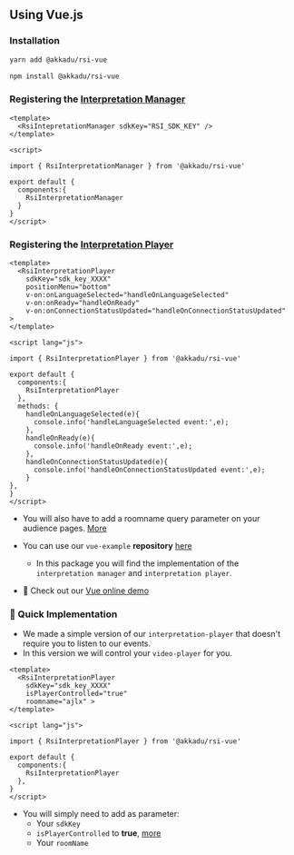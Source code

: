 ## Using Vue.js

### Installation
```bash
yarn add @akkadu/rsi-vue
```
```bash
npm install @akkadu/rsi-vue
```

### Registering the [Interpretation Manager](/interpretation-manager/index.html)

```vue
<template>
  <RsiIntepretationManager sdkKey="RSI_SDK_KEY" />
</template>

<script>

import { RsiInterpretationManager } from '@akkadu/rsi-vue'

export default {
  components:{
    RsiInterpretationManager
  }
}
</script>
```

### Registering the [Interpretation Player](/interpretation-player/index.html)

```vue
<template>
  <RsiInterpretationPlayer
    sdkKey="sdk_key_XXXX" 
    positionMenu="bottom" 
    v-on:onLanguageSelected="handleOnLanguageSelected"
    v-on:onReady="handleOnReady"
    v-on:onConnectionStatusUpdated="handleOnConnectionStatusUpdated"  >
</template>

<script lang="js">

import { RsiInterpretationPlayer } from '@akkadu/rsi-vue'

export default {
  components:{
    RsiInterpretationPlayer
  },
  methods: {
    handleOnLanguageSelected(e){
      console.info('handleLanguageSelected event:',e);
    },
    handleOnReady(e){
      console.info('handleOnReady event:',e);
    },
    handleOnConnectionStatusUpdated(e){
      console.info('handleOnConnectionStatusUpdated event:',e);
    }
},
}
</script>
```

* You will also have to add a roomname query parameter on your audience pages. [More](/interpretation-player/roomname.md)


* You can use our `vue-example` **repository** [here](https://github.com/Akkadu/rsi-widgets/tree/main/packages/rsi-vue-example)
  * In this package you will find the implementation of the `interpretation manager` and `interpretation player`. 
* 🌈 Check out our [Vue online demo](https://rsi-akkadu-vue-demo.netlify.app/)




### 🚀 Quick Implementation

* We made a simple version of our `interpretation-player` that doesn't require you to listen to our events.
* In this version we will control your `video-player` for you.

```vue
<template>
  <RsiInterpretationPlayer
    sdkKey="sdk_key_XXXX" 
    isPlayerControlled="true"
    roomname="ajlx" >
</template>

<script lang="js">

import { RsiInterpretationPlayer } from '@akkadu/rsi-vue'

export default {
  components:{
    RsiInterpretationPlayer
  },
}
</script>
```

* You will simply need to add as parameter:
  * Your `sdkKey`
  * `isPlayerControlled` to **true**, [more](/interpretation-player/props.html)
  * Your `roomName` 

